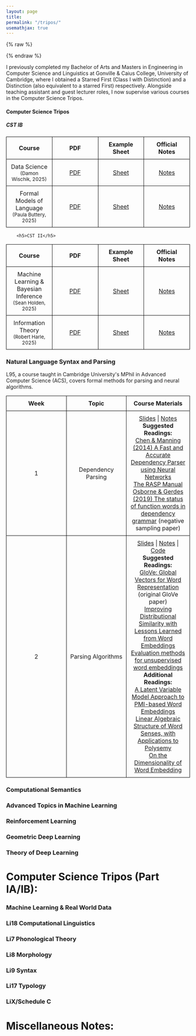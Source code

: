 ```yaml
---
layout: page
title: 
permalink: "/tripos/"
usemathjax: true
---
```


{% raw %}

 <style>
    table {
        width: 100%;
        border-collapse: collapse;
        table-layout: fixed;
    }
    th, td {
        border: 1px solid black;
        padding: 10px;
        text-align: center;
        width: 25%;
    }
</style>
{% endraw %}

I previously completed my Bachelor of Arts and Masters in Engineering in Computer Science and Linguistics at Gonville & Caius College, University of Cambridge, where I obtained a Starred First (Class I with Distinction) and a Distinction (also equivalent to a starred First) respectively. Alongside teaching assistant and guest lecturer roles, I now supervise various courses in the Computer Science Tripos. 

<body> 
        <h4>Computer Science Tripos</h4>
        <h5>CST IB</h5>
<table>
    <tr>
        <th>Course</th>
        <th>PDF</th>
        <th>Example Sheet</th>
        <th>Official Notes</th>
    </tr>
    <tr>
        <td>Data Science <br> <small>(Damon Wischik, 2025)</small></td>
        <td><a href="#">PDF</a></td>
        <td><a href="#">Sheet</a></td>
        <td><a href="#">Notes</a></td>
    </tr>
    <tr>
        <td>Formal Models of Language <br> <small>(Paula Buttery, 2025)</small></td>
        <td><a href="#">PDF</a></td>
        <td><a href="#">Sheet</a></td>
        <td><a href="#">Notes</a></td>
    </tr>
</table>

        
        <h5>CST II</h5>
<table>
    <tr>
        <th>Course</th>
        <th>PDF</th>
        <th>Example Sheet</th>
        <th>Official Notes</th>
    </tr>
    <tr>
        <td> Machine Learning & Bayesian Inference <br> <small>(Sean Holden, 2025)</small></td>
        <td><a href="#">PDF</a></td>
        <td><a href="https://www.cl.cam.ac.uk/teaching/2425/MLBayInfer/mlbi-ex-23-24.pdf">Sheet</a></td>
        <td><a href="https://www.cl.cam.ac.uk/teaching/2425/MLBayInfer/mlbi-23-24.pdf">Notes</a></td>
    </tr>
    <tr>
        <td> Information Theory <br> <small>(Robert Harle, 2025)</small></td>
        <td><a href="#">PDF</a></td>
        <td><a href="#">Sheet</a></td>
        <td><a href="#">Notes</a></td>
    </tr>
</table>


</body> 

<h3 class="font-weight-bold mb-4 serif-font">Natural Language Syntax and Parsing</h3>
<body> 

L95, a course taught in Cambridge University's MPhil in Advanced Computer Science (ACS), covers formal methods for parsing and neural algorithms. 
        
<table>
    <tr>
        <th>Week</th>
        <th>Topic</th>
        <th>Course Materials</th>
    </tr>
    <tr>
        <td>1</td>
        <td>Dependency Parsing</td>
        <td>
            <a href="#">Slides</a> | <a href="#">Notes</a><br>
            <strong>Suggested Readings:</strong><br>
            <a href="https://aclanthology.org/D14-1082/">Chen & Manning (2014) A Fast and Accurate Dependency Parser using Neural Networks<br>
            <a href="https://www.cl.cam.ac.uk/techreports/UCAM-CL-TR-662.pdf">The RASP Manual</a><br>
            <a href="#">Osborne & Gerdes (2019) The status of function words in dependency grammar</a> (negative sampling paper)<br>
        </td>
    </tr>
    <tr>
        <td>2 </td>
        <td> Parsing Algorithms</td>
        <td>
            <a href="#">Slides</a> | <a href="#">Notes</a> | <a href="#">Code</a><br>
            <strong>Suggested Readings:</strong><br>
            <a href="#">GloVe: Global Vectors for Word Representation</a> (original GloVe paper)<br>
            <a href="#">Improving Distributional Similarity with Lessons Learned from Word Embeddings</a><br>
            <a href="#">Evaluation methods for unsupervised word embeddings</a><br>
            <strong>Additional Readings:</strong><br>
            <a href="#">A Latent Variable Model Approach to PMI-based Word Embeddings</a><br>
            <a href="#">Linear Algebraic Structure of Word Senses, with Applications to Polysemy</a><br>
            <a href="#">On the Dimensionality of Word Embedding</a>
        </td>
    </tr>
</table>

</body> 


<h3 class="font-weight-bold mb-4 serif-font">Computational Semantics</h3>


<h3 class="font-weight-bold mb-4 serif-font">Advanced Topics in Machine Learning</h3>

<h3 class="font-weight-bold mb-4 serif-font">Reinforcement Learning</h3>

<h3 class="font-weight-bold mb-4 serif-font">Geometric Deep Learning</h3>

<h3 class="font-weight-bold mb-4 serif-font">Theory of Deep Learning</h3>

<h1 class="font-weight-bold mb-4 serif-font">Computer Science Tripos (Part IA/IB):</h1>

<h3 class="font-weight-bold mb-4 serif-font">Machine Learning & Real World Data</h3>


<h3 class="font-weight-bold mb-4 serif-font">Li18 Computational Linguistics</h3>

<h3 class="font-weight-bold mb-4 serif-font">Li7 Phonological Theory </h3>

<h3 class="font-weight-bold mb-4 serif-font">Li8 Morphology </h3>

<h3 class="font-weight-bold mb-4 serif-font">Li9 Syntax </h3>

<h3 class="font-weight-bold mb-4 serif-font">Li17 Typology </h3>

<h3 class="font-weight-bold mb-4 serif-font"> LiX/Schedule C </h3>




<h1 class="font-weight-bold mb-4 serif-font"> Miscellaneous Notes:</h1>

